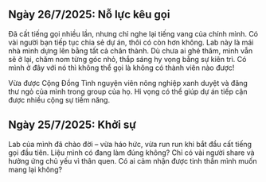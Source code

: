 ## Ngày 26/7/2025: Nỗ lực kêu gọi
Đã cất tiếng gọi nhiều lần, nhưng chỉ nghe lại tiếng vang của chính mình. Có vài người bạn tiếp tục chia sẻ dự án, thôi có còn hơn không. Lab này là mái nhà mình dựng lên bằng tất cả chân thành. Dù chưa ai ghé thăm, mình vẫn sẽ ở lại, chăm nom từng góc nhỏ, thắp sáng hy vọng bằng sự kiên trì. Có mình ở đây với nó thì không thể gọi là không có thành viên nào được!

Vừa được Cộng Đồng Tình nguyện viên nông nghiệp xanh duyệt và đăng thư ngỏ của mình trong group của họ. Hi vọng có thể giúp dự án tiếp cận được nhiều cộng sự tiềm năng.

## Ngày 25/7/2025: Khởi sự
Lab của mình đã chào đời – vừa háo hức, vừa run run khi bắt đầu cất tiếng gọi đầu tiên. Liệu mình có đang làm đúng không? Chỉ có vài người share và hưởng ứng chủ yếu vì thân quen. Có ai cảm nhận được tinh thần mình muốn mang lại không?
